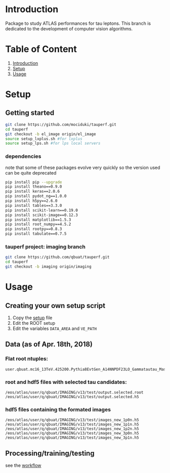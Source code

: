 # Introduction
Package to study ATLAS performances for tau leptons. 
This branch is dedicated to the development of computer vision algorithms.

# Table of Content
1. [Introduction](#introduction)
2. [Setup](#setup)
3. [Usage](#usage)

# Setup 
## Getting started
```bash
git clone https://github.com/mociduki/tauperf.git
cd tauperf
git checkout -b el_image origin/el_image
source setup_lxplus.sh #for lxplus
source setup_lps.sh #for lps local servers
```
<!---
## Getting started on techlab-gpu-nvidiak20-03
```bash
cd /tmp/${USER}
git clone https://github.com/qbuat/tauperf.git
cd tauperf
git checkout -b imaging origin/imaging
source setup_cern_gpu.sh
```
-->

<!---
## Install using a virtual environment

### virtual environment
```bash
virtualenv imaging_ve
source imaging_ve/bin/activate
```
### root setup
you need a working setup of ROOT 6.

-->
### dependencies
note that some of these packages evolve very quickly so the version used can be quite deprecated
```bash
pip install pip --upgrade
pip install theano==0.9.0
pip install keras==2.0.6
pip install pydot_ng==1.0.0
pip install h5py==2.6.0
pip install tables==3.3.0
pip install scikit-learn==0.19.0
pip install scikit-image==0.12.3
pip install matplotlib==1.5.3
pip install root_numpy==4.5.2
pip install rootpy==0.8.3
pip install tabulate==0.7.5
```
### tauperf project: imaging branch
```bash
git clone https://github.com/qbuat/tauperf.git
cd tauperf
git checkout -b imaging origin/imaging
```
# Usage
## Creating your own setup script
1. Copy the [setup](setup_quentin.sh) file
1. Edit the ROOT setup
1. Edit the variables `DATA_AREA` and `VE_PATH` 

## Data (as of Apr. 18th, 2018)
### Flat root ntuples:
```
user.qbuat.mc16_13TeV.425200.Pythia8EvtGen_A14NNPDF23LO_Gammatautau_MassWeight.recon.ESD.e5468_s3170_r9466.tauid.v2_OUT
```

### root and hdf5 files with selected tau candidates:
```
/eos/atlas/user/q/qbuat/IMAGING/v13/test/output.selected.root
/eos/atlas/user/q/qbuat/IMAGING/v13/test/output.selected.h5
```

### hdf5 files containing the formated images
```
/eos/atlas/user/q/qbuat/IMAGING/v13/test/images_new_1p0n.h5
/eos/atlas/user/q/qbuat/IMAGING/v13/test/images_new_1p1n.h5
/eos/atlas/user/q/qbuat/IMAGING/v13/test/images_new_1p2n.h5
/eos/atlas/user/q/qbuat/IMAGING/v13/test/images_new_3p0n.h5
/eos/atlas/user/q/qbuat/IMAGING/v13/test/images_new_3p1n.h5
```

## Processing/training/testing
see the [workflow](doc/workflow.md)
